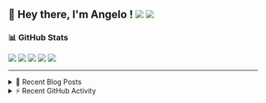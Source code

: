 ## 👋 Hey there, I'm Angelo ! ![](https://img.shields.io/badge/Intel-Core_i5_12th-0071C5?style=for-the-badge&logo=intel&logoColor=white) <a href="https://www.buymeacoffee.com/angelodotnet" target="_blank"><img src="https://img.shields.io/badge/Buy%20Me%20A%20Coffee-FFDD00.svg?style=for-the-badge&logo=Buy-Me-A-Coffee&logoColor=black"></a>

### 📊 GitHub Stats
![](http://github-profile-summary-cards.vercel.app/api/cards/profile-details?username=angelodotnet&theme=darcula)
![](http://github-profile-summary-cards.vercel.app/api/cards/repos-per-language?username=angelodotnet&theme=dracula)
![](http://github-profile-summary-cards.vercel.app/api/cards/most-commit-language?username=angelodotnet&theme=dracula)
![](http://github-profile-summary-cards.vercel.app/api/cards/stats?username=angelodotnet&theme=dracula)
![](http://github-profile-summary-cards.vercel.app/api/cards/productive-time?username=angelodotnet&theme=dracula&utcOffset=8)

---

<details>
  <summary>📝 Recent Blog Posts</summary>

  <!-- BLOG-POST-LIST:START -->
- [How to secure minimal api microservices with asp.net core identity](https://dev.to/angelodotnet/how-to-secure-minimal-api-microservices-with-aspnet-core-identity-2o68)
- [How to connect two microservices with RabbitMQ](https://dev.to/angelodotnet/example-of-microservice-communication-with-rabbitmq-3b2f)
- [How to create a simple appointment calendar](https://dev.to/angelodotnet/example-to-create-a-appointment-calendar-477n)
- [Docker configurations for .NET applications and more](https://dev.to/angelodotnet/docker-configurations-for-net-applications-and-more-1pg8)
- [How to create a background email sender with outbox pattern integration](https://dev.to/angelodotnet/example-to-create-a-background-email-sender-with-outbox-pattern-integration-4cdl)
<!-- BLOG-POST-LIST:END -->
  
</details>

<details>
  <summary> ⚡ Recent GitHub Activity</summary>

  <!--START_SECTION:activity-->
1. 🎉 Merged PR [#114](https://github.com/AngeloDotNet/GSWCloudApp/pull/114) in [AngeloDotNet/GSWCloudApp](https://github.com/AngeloDotNet/GSWCloudApp)
2. 💪 Opened PR [#114](https://github.com/AngeloDotNet/GSWCloudApp/pull/114) in [AngeloDotNet/GSWCloudApp](https://github.com/AngeloDotNet/GSWCloudApp)
3. 🎉 Merged PR [#113](https://github.com/AngeloDotNet/GSWCloudApp/pull/113) in [AngeloDotNet/GSWCloudApp](https://github.com/AngeloDotNet/GSWCloudApp)
4. 💪 Opened PR [#113](https://github.com/AngeloDotNet/GSWCloudApp/pull/113) in [AngeloDotNet/GSWCloudApp](https://github.com/AngeloDotNet/GSWCloudApp)
5. 🎉 Merged PR [#112](https://github.com/AngeloDotNet/GSWCloudApp/pull/112) in [AngeloDotNet/GSWCloudApp](https://github.com/AngeloDotNet/GSWCloudApp)
<!--END_SECTION:activity-->

</details>
